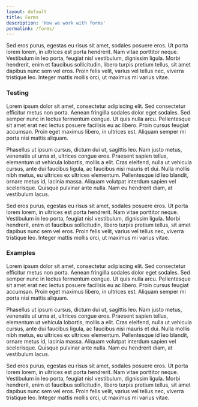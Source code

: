 ```yaml
---
layout: default
title: Forms
description: 'How we work with forms'
permalink: /forms/
---
```

Sed eros purus, egestas eu risus sit amet, sodales posuere eros. Ut porta lorem lorem, in ultrices est porta hendrerit. Nam vitae porttitor neque. Vestibulum in leo porta, feugiat nisl vestibulum, dignissim ligula. Morbi hendrerit, enim et faucibus sollicitudin, libero turpis pretium tellus, sit amet dapibus nunc sem vel eros. Proin felis velit, varius vel tellus nec, viverra tristique leo. Integer mattis mollis orci, ut maximus mi varius vitae.

### Testing 

Lorem ipsum dolor sit amet, consectetur adipiscing elit. Sed consectetur efficitur metus non porta. Aenean fringilla sodales dolor eget sodales. Sed semper nunc in lectus fermentum congue. Ut quis nulla arcu. Pellentesque sit amet erat nec lectus posuere facilisis eu ac libero. Proin cursus feugiat accumsan. Proin eget maximus libero, in ultrices est. Aliquam semper mi porta nisi mattis aliquam.

Phasellus ut ipsum cursus, dictum dui ut, sagittis leo. Nam justo metus, venenatis ut urna at, ultrices congue eros. Praesent sapien tellus, elementum ut vehicula lobortis, mollis a elit. Cras eleifend, nulla ut vehicula cursus, ante dui faucibus ligula, ac faucibus nisi mauris et dui. Nulla mollis nibh metus, eu ultrices ex ultrices elementum. Pellentesque id leo blandit, ornare metus id, lacinia massa. Aliquam volutpat interdum sapien vel scelerisque. Quisque pulvinar ante nulla. Nam eu hendrerit diam, at vestibulum lacus.

Sed eros purus, egestas eu risus sit amet, sodales posuere eros. Ut porta lorem lorem, in ultrices est porta hendrerit. Nam vitae porttitor neque. Vestibulum in leo porta, feugiat nisl vestibulum, dignissim ligula. Morbi hendrerit, enim et faucibus sollicitudin, libero turpis pretium tellus, sit amet dapibus nunc sem vel eros. Proin felis velit, varius vel tellus nec, viverra tristique leo. Integer mattis mollis orci, ut maximus mi varius vitae.

### Examples

Lorem ipsum dolor sit amet, consectetur adipiscing elit. Sed consectetur efficitur metus non porta. Aenean fringilla sodales dolor eget sodales. Sed semper nunc in lectus fermentum congue. Ut quis nulla arcu. Pellentesque sit amet erat nec lectus posuere facilisis eu ac libero. Proin cursus feugiat accumsan. Proin eget maximus libero, in ultrices est. Aliquam semper mi porta nisi mattis aliquam.

Phasellus ut ipsum cursus, dictum dui ut, sagittis leo. Nam justo metus, venenatis ut urna at, ultrices congue eros. Praesent sapien tellus, elementum ut vehicula lobortis, mollis a elit. Cras eleifend, nulla ut vehicula cursus, ante dui faucibus ligula, ac faucibus nisi mauris et dui. Nulla mollis nibh metus, eu ultrices ex ultrices elementum. Pellentesque id leo blandit, ornare metus id, lacinia massa. Aliquam volutpat interdum sapien vel scelerisque. Quisque pulvinar ante nulla. Nam eu hendrerit diam, at vestibulum lacus.

Sed eros purus, egestas eu risus sit amet, sodales posuere eros. Ut porta lorem lorem, in ultrices est porta hendrerit. Nam vitae porttitor neque. Vestibulum in leo porta, feugiat nisl vestibulum, dignissim ligula. Morbi hendrerit, enim et faucibus sollicitudin, libero turpis pretium tellus, sit amet dapibus nunc sem vel eros. Proin felis velit, varius vel tellus nec, viverra tristique leo. Integer mattis mollis orci, ut maximus mi varius vitae.
